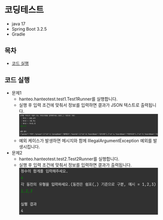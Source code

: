# 코딩테스트

* java 17
* Spring Boot 3.2.5
* Gradle

## 목차

- [코드 실행](#코드-실행)

## 코드 실행

* 문제1
  * hanteo.hanteotest.test1.Test1Runner를 실행합니다.
  * 실행 후 입력 조건에 맞춰서 정보를 입력하면 결과가 JSON 텍스트로 출력됩니다.  
    ![img_2.png](readme/img_2.png)
  * 예외 케이스가 발생하면 메시지와 함께 IllegalArgumentException 예외를 발생시킵니다.
* 문제2
  * hanteo.hanteotest.test2.Test2Runner를 실행합니다.
  * 실행 후 입력 조건에 맞춰서 정보를 입력하면 결과가 출력됩니다.  
    ![img_3.png](readme/img_3.png)